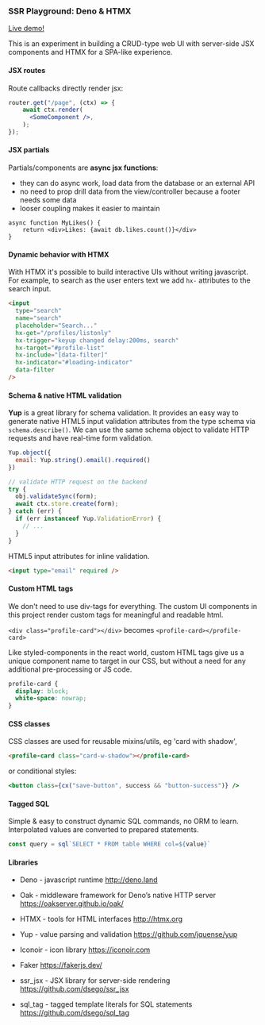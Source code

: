 ### SSR Playground: Deno & HTMX

[Live demo!](https://ssr-playground.deno.dev)

This is an experiment in building a CRUD-type web UI with server-side JSX components and HTMX for a SPA-like experience.

#### JSX routes

Route callbacks directly render jsx:

```jsx
router.get("/page", (ctx) => {
    await ctx.render(
      <SomeComponent />,
    );
});
```

#### JSX partials

Partials/components are **async jsx functions**:
- they can do async work, load data from the database or an external API
- no need to prop drill data from the view/controller because a footer needs some data
- looser coupling makes it easier to maintain

```
async function MyLikes() {
    return <div>Likes: {await db.likes.count()}</div>
}
```

#### Dynamic behavior with HTMX

With HTMX it's possible to build interactive UIs without writing javascript.
For example, to search as the user enters text we add `hx-` attributes to the search input.

```html
<input
  type="search"
  name="search"
  placeholder="Search..."
  hx-get="/profiles/listonly"
  hx-trigger="keyup changed delay:200ms, search"
  hx-target="#profile-list"
  hx-include="[data-filter]"
  hx-indicator="#loading-indicator"
  data-filter
/>
```

#### Schema & native HTML validation

**Yup** is a great library for schema validation. It provides an easy way to generate native HTML5 input validation attributes from the type schema via `schema.describe()`.
We can use the same schema object to validate HTTP requests and have real-time form validation.

```js
Yup.object({
  email: Yup.string().email().required()
})

// validate HTTP request on the backend
try {
  obj.validateSync(form);
  await ctx.store.create(form);
} catch (err) {
  if (err instanceof Yup.ValidationError) {
    // ...
  }
}
```

HTML5 input attributes for inline validation.
```html
<input type="email" required />
```


#### Custom HTML tags

We don't need to use div-tags for everything. The custom UI components in this project render custom tags for meaningful and readable html.

`<div class="profile-card"></div>` becomes `<profile-card></profile-card>`

Like styled-components in the react world, custom HTML tags give us a unique component name to target in our CSS, but without a need for any additional pre-processing or JS code.

```css
profile-card {
  display: block;
  white-space: nowrap;
}
```


#### CSS classes

CSS classes are used for reusable mixins/utils, eg 'card with shadow',
```html
<profile-card class="card-w-shadow"></profile-card>
```

or conditional styles:
```jsx
<button class={cx("save-button", success && "button-success")} />
```

#### Tagged SQL

Simple & easy to construct dynamic SQL commands, no ORM to learn. Interpolated values are converted to prepared statements.
```js
const query = sql`SELECT * FROM table WHERE col=${value}`
```


#### Libraries

* Deno - javascript runtime
http://deno.land

* Oak - middleware framework for Deno’s native HTTP server
https://oakserver.github.io/oak/

* HTMX - tools for HTML interfaces
http://htmx.org

* Yup - value parsing and validation
https://github.com/jquense/yup

* Iconoir - icon library
https://iconoir.com

* Faker
https://fakerjs.dev/

* ssr_jsx - JSX library for server-side rendering
https://github.com/dsego/ssr_jsx

* sql_tag - tagged template literals for SQL statements
https://github.com/dsego/sql_tag

